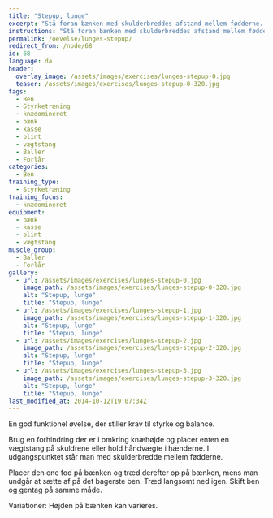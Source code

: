 ```yaml
---
title: "Stepup, lunge"
excerpt: "Stå foran bænken med skulderbreddes afstand mellem fødderne. Træd op på bænken uden at sætte af på det bagerste ben. Træd langsomt ned igen og gentag med det andet ben."
instructions: "Stå foran bænken med skulderbreddes afstand mellem fødderne. Træd op på bænken uden at sætte af på det bagerste ben. Træd langsomt ned igen og gentag med det andet ben."
permalink: /oevelse/lunges-stepup/
redirect_from: /node/68
id: 68
language: da
header:
  overlay_image: /assets/images/exercises/lunges-stepup-0.jpg
  teaser: /assets/images/exercises/lunges-stepup-0-320.jpg
tags:
  - Ben
  - Styrketræning
  - knædomineret
  - bænk
  - kasse
  - plint
  - vægtstang
  - Baller
  - Forlår
categories:
  - Ben
training_type: 
  - Styrketræning
training_focus: 
  - knædomineret
equipment:
  - bænk
  - kasse
  - plint
  - vægtstang
muscle_group:
  - Baller
  - Forlår
gallery:
  - url: /assets/images/exercises/lunges-stepup-0.jpg
    image_path: /assets/images/exercises/lunges-stepup-0-320.jpg
    alt: "Stepup, lunge"
    title: "Stepup, lunge"
  - url: /assets/images/exercises/lunges-stepup-1.jpg
    image_path: /assets/images/exercises/lunges-stepup-1-320.jpg
    alt: "Stepup, lunge"
    title: "Stepup, lunge"
  - url: /assets/images/exercises/lunges-stepup-2.jpg
    image_path: /assets/images/exercises/lunges-stepup-2-320.jpg
    alt: "Stepup, lunge"
    title: "Stepup, lunge"
  - url: /assets/images/exercises/lunges-stepup-3.jpg
    image_path: /assets/images/exercises/lunges-stepup-3-320.jpg
    alt: "Stepup, lunge"
    title: "Stepup, lunge"
last_modified_at: 2014-10-12T19:07:34Z
---
```


En god funktionel øvelse, der stiller krav til styrke og balance.

Brug en forhindring der er i omkring knæhøjde og placer enten en vægtstang på skuldrene eller hold håndvægte i hænderne. I udgangspunktet står man med skulderbredde mellem fødderne.

Placer den ene fod på bænken og træd derefter op på bænken, mens man undgår at sætte af på det bagerste ben. Træd langsomt ned igen. Skift ben og gentag på samme måde.

Variationer: Højden på bænken kan varieres.
